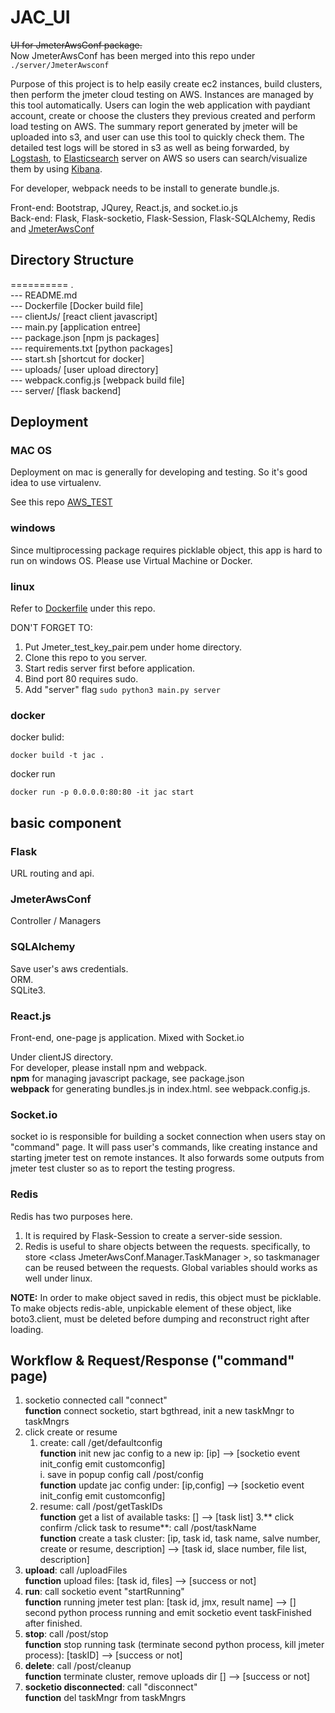 # JAC_UI 

<strike>UI for JmeterAwsConf package.</strike>  
Now JmeterAwsConf has been merged into this repo under `./server/JmeterAwsconf`

Purpose of this project is to help easily create ec2 instances, build clusters, then perform the jmeter cloud testing on AWS. Instances are managed by this tool automatically. Users can login the web application with paydiant account, create or choose the clusters they previous created and perform load testing on AWS. The summary report generated by jmeter will be uploaded into s3, and user can use this tool to quickly check them. The detailed test logs will be stored in s3 as well as being forwarded, by [Logstash](), to [Elasticsearch]() server on AWS so users can search/visualize them by using [Kibana]().

For developer, webpack needs to be install to generate bundle.js.

Front-end: Bootstrap, JQurey, React.js, and socket.io.js  
Back-end: Flask, Flask-socketio, Flask-Session, Flask-SQLAlchemy, Redis and [JmeterAwsConf](https://github.pydt.lan/szhao/JmeterAwsConf)

## Directory Structure

========== .  
--- README.md  
--- Dockerfile  [Docker build file]   
--- clientJs/  [react client javascript]  
--- main.py    [application entree]   
--- package.json  [npm js packages]   
--- requirements.txt  [python packages]     
--- start.sh   [shortcut for docker]  
--- uploads/  [user upload directory]  
--- webpack.config.js [webpack build file]  
--- server/    [flask backend]    
	

## Deployment

### MAC OS 

Deployment on mac is generally for developing and testing. So it's good idea to use virtualenv.  

See this repo [AWS_TEST](https://github.pydt.lan/szhao/AWS_TEST)

### windows

Since multiprocessing package requires picklable object, this app is hard to run on windows OS. Please use Virtual Machine or Docker.

### linux

Refer to [Dockerfile]() under this repo. 

DON'T FORGET TO:  

1. Put Jmeter\_test\_key\_pair.pem under home directory.
2. Clone this repo to you server.
3. Start redis server first before application.
4. Bind port 80 requires sudo.
5. Add "server" flag `sudo python3 main.py server`

### docker

docker bulid:
	
	docker build -t jac .
	
docker run

	docker run -p 0.0.0.0:80:80 -it jac start 


## basic component

### Flask
URL routing and api.

### JmeterAwsConf
Controller / Managers

### SQLAlchemy
Save user's aws credentials.   
ORM.   
SQLite3.  

### React.js 

Front-end, one-page js application. Mixed with Socket.io    

Under clientJS directory.   
For developer, please install npm and webpack.  
**npm** for managing javascript package, see package.json  
**webpack** for generating bundles.js in index.html. see webpack.config.js.

### Socket.io
socket io is responsible for building a socket connection when users stay on "command" page. It will pass user's commands, like creating instance and starting jmeter test on remote instances. It also forwards some outputs from jmeter test cluster so as to report the testing progress.

### Redis
Redis has two purposes here.  

1. It is required by Flask-Session to create a server-side session. 
2. Redis is useful to share objects between the requests. specifically, to store \<class JmeterAwsConf.Manager.TaskManager \>, so taskmanager can be reused between the requests. Global variables should works as well under linux. 


**NOTE:** In order to make object saved in redis, this object must be picklable. To make objects redis-able, unpickable element of these object, like boto3.client,  must be deleted before dumping and reconstruct right after loading.

## Workflow & Request/Response ("command" page)
 
1. socketio connected call "connect"   
   **function** connect socketio, start bgthread, init a new taskMngr to taskMngrs
2. click create or resume
	1. create: call /get/defaultconfig   
	   **function** init new jac config to a new ip: [ip] --> [socketio event init_config emit customconfig]  
		i. save in popup config call /post/config    
	   **function** update jac config under: [ip,config] --> [socketio event init_config emit customconfig]
	2. resume: call /post/getTaskIDs   
	   **function** get a list of available tasks: [] --> [task list]
3.** click confirm /click task to resume**: call /post/taskName   
   **function** create a task cluster: [ip, task id, task name, salve number, create or resume, description] --> [task id, slace number, file list, description]
4. **upload**: call /uploadFiles   
   **function** upload files: [task id, files] --> [success or not]
5. **run**: call socketio event "startRunning"   
   **function** running jmeter test plan: [task id, jmx, result name] --> [] second python process running and emit socketio event taskFinished after finished.
6. **stop**: call /post/stop   
   **function** stop running task (terminate second python process, kill jmeter process): [taskID] --> [success or not]
7. **delete**: call /post/cleanup   
   **function** terminate cluster, remove uploads dir [] --> [success or not]
6. **socketio disconnected**: call "disconnect"  
   **function** del taskMngr from taskMngrs